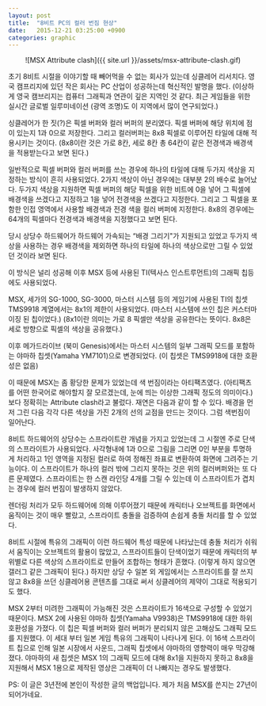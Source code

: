 ```yaml
---
layout: post
title:  "8비트 PC의 컬러 번짐 현상"
date:   2015-12-21 03:25:00 +0900
categories: graphic
---
```


<center>![MSX Attribute clash]({{ site.url }}/assets/msx-attribute-clash.gif)</center>

초기 8비트 시절을 이야기할 때 빼어먹을 수 없는 회사가 있는데 싱클레어 리서치다. 영국 캠프리지에 있던 작은 회사는 PC 산업이 성공하는데 혁신적인 발명을 했다. (이상하게 영국 캠브리지는 컴퓨터 그래픽과 연관이 깊은 지역인 것 같다. 최근 게임들을 위한 실시간 글로벌 일루미네이션 (광역 조명)도 이 지역에서 많이 연구되었다.)

싱클레어가 한 짓(?)은 픽셀 버퍼와 컬러 버퍼의 분리였다. 픽셀 버퍼에 해당 위치에 점이 있는지 1과 0으로 저장한다. 그리고 컬러버퍼는 8x8 픽셀로 이루어진 타일에 대해 적용시키는 것이다. (8x8이란 것은 가로 8칸, 세로 8칸 총 64칸이 같은 전경색과 배경색을 적용받는다고 보면 된다.)

일반적으로 픽셀 버퍼와 컬러 버퍼를 쓰는 경우에 하나의 타일에 대해 두가지 색상을 지정하는 방식이 흔히 사용되었다. 2가지 색상이 아닌 경우에는 대부분 2의 배수로 늘어났다. 두가지 색상을 지원하면 픽셀 버퍼의 해당 픽셀을 위한 비트에 0을 넣어 그 픽셀에 배경색을 쓰겠다고 지정하고 1을 넣어 전경색을 쓰겠다고 지정한다. 그리고 그 픽셀을 포함한 인접 영역에서 사용할 배경색과 전경 색을 컬러 버퍼에 지정한다. 8x8의 경우에는 64개의 픽셀마다 전경색과 배경색을 지정했다고 보면 된다.

당시 상당수 하드웨어가 하드웨어 가속되는 “배경 그리기"가 지원되고 있었고 두가지 색상을 사용하는 경우 배경색을 제외하면 하나의 타일에 하나의 색상으로만 그릴 수 있었던 것이라 보면 된다.

이 방식은 널리 성공해 이후 MSX 등에 사용된 TI(텍사스 인스트루먼트)의 그래픽 칩등에도 사용되었다.

MSX, 세가의 SG-1000, SG-3000, 마스터 시스템 등의 게임기에 사용된 TI의 칩셋 TMS9918 계열에서는 8x1의 제한이 사용되었다. (마스터 시스템에 쓰인 칩은 커스터마이징 된 칩이었다.) (8x1이란 의미는 가로 8 픽셀만 색상을 공유한다는 뜻이다. 8x8은 세로 방향으로 픽셀의 색상을 공유했다.) 

이후 메가드라이브 (북미 Genesis)에서는 마스터 시스템의 일부 그래픽 모드를 포함하는 야마하 칩셋(Yamaha YM7101)으로 변경되었다. (이 칩셋은 TMS9918에 대한 호환성은 없음)

이 때문에 MSX는 좀 황당한 문제가 있었는데 색 번짐이라는 아티팩츠였다. (아티팩츠를 어떤 한국어로 해야할지 잘 모르겠는데, 눈에 띄는 이상한 그래픽 정도의 의미이다.) 보다 정확히는 Attribute clash라고 불렀다. 재연은 다음과 같이 할 수 있다. 배경을 먼저 그린 다음 각각 다른 색상을 가진 2개의 선의 교점을 만드는 것이다. 그럼 색번짐이 일어난다.

8비트 하드웨어의 상당수는 스프라이트란 개념을 가지고 있었는데 그 시절엔 주로 단색의 스프라이트가 사용되었다. 사각형내에 1과 0으로 그림을 그리면 0인 부분을 투명하게 처리하고 1인 영역을 지정된 컬러로 하여 정해진 좌표로 변환하여 화면에 그려주는 기능이다. 이 스프라이트가 하나의 컬러 밖에 그리지 못하는 것은 위의 컬러버퍼와는 또 다른 문제였다. 스프라이트는 한 스캔 라인당 4개를 그릴 수 있는데 이 스프라이트가 겹치는 경우에 컬러 번짐이 발생하지 않았다.

렌더링 처리가 모두 하드웨어에 의해 이루어졌기 때문에 캐릭터나 오브젝트를 화면에서 움직이는 것이 매우 빨랐고, 스프라이트 충돌을 검증하여 손쉽게 충돌 처리를 할 수 있었다.

8비트 시절에 특유의 그래픽이 이런 하드웨어 특성 때문에 나타났는데 충돌 처리가 쉬워서 움직이는 오브젝트의 활용이 많았고, 스프라이트들이 단색이었기 때문에 캐릭터의 부위별로 다른 색상의 스프라이트로 만들어 조합하는 형태가 흔했다. (이렇게 하지 않으면 갤러그 같은 그래픽이 된다.) 하지만 상당 수 일본 외 게임에서는 스프라이트를 잘 쓰지 않고 8x8을 쓰던 싱클레어용 콘텐츠를 그대로 써서 싱클레어의 제약이 그대로 적용되기도 했다.

MSX 2부터 미려한 그래픽이 가능해진 것은 스프라이트가 16색으로 구성할 수 있었기 때문이다. MSX 2에 사용된 야마하 칩셋(Yamaha V9938)은 TMS9918에 대한 하위 호환성을 가졌다. 이 칩은 픽셀 버퍼와 컬러 버퍼가 분리되지 않은 고해상도 그래픽 모드를 지원했다. 이 세대 부터 일본 게임 특유의 그래픽이 나타나게 된다. 이 16색 스프라이트 칩으로 인해 일본 시장에서 사운드, 그래픽 칩셋에서 야마하의 영향력이 매우 막강해졌다. 야마하의 새 칩셋은 MSX 1의 그래픽 모드에 대해 8x1을 지원하지 못하고 8x8을 지원해서 MSX 1용으로 제작된 영상은 그래픽이 더 나빠지는 경우도 발생했다.

PS: 이 글은 3년전에 본인이 작성한 글의 백업입니다. 제가 처음 MSX를 쓴지는 27년이 되어가네요.
